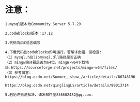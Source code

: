注意：
====
    1.mysql版本为Community Server 5.7.29.
    
    2.codeblocks版本：17.12
    
    3.代码均由C语言编写
    
    4.下载代码到codeblocks即可运行，若编译出错，请检查:
    （1）mysql.h及libmysql.dll路径是否正确
    （2）mingw编译器是否为64位。mingW-w64下载地址:https://sourceforge.net/projects/mingw-w64/files/
    （3）参考博客: https://blog.csdn.net/Summer__show_/article/details/80748196
                  https://blog.csdn.net/qinglingLS/article/details/89013714
    
    5.若始终无法解决，请发邮件至836602482@qq.com.
